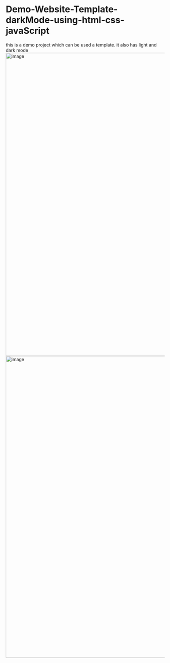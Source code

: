 # Demo-Website-Template-darkMode-using-html-css-javaScript
this is a demo project which can be used a template. it also has light and dark mode
<img width="959" alt="image" src="https://user-images.githubusercontent.com/86184829/193651216-a55ae32a-4a50-4e7a-b444-55e7d0c53cbf.png">
<img width="955" alt="image" src="https://user-images.githubusercontent.com/86184829/193651281-eaa27a0d-776a-45e2-a597-f07dc789f884.png">
